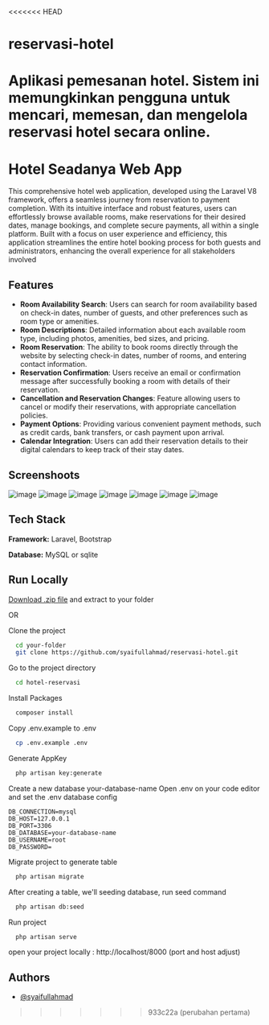 <<<<<<< HEAD
# reservasi-hotel
Aplikasi pemesanan hotel. Sistem ini memungkinkan pengguna untuk mencari, memesan, dan mengelola reservasi hotel secara online.
=======

# Hotel Seadanya Web App

This comprehensive hotel web application, developed using the Laravel V8 framework, offers a seamless journey from reservation to payment completion. With its intuitive interface and robust features, users can effortlessly browse available rooms, make reservations for their desired dates, manage bookings, and complete secure payments, all within a single platform. Built with a focus on user experience and efficiency, this application streamlines the entire hotel booking process for both guests and administrators, enhancing the overall experience for all stakeholders involved



## Features

- **Room Availability Search**: Users can search for room availability based on check-in dates, number of guests, and other preferences such as room type or amenities.
- **Room Descriptions**: Detailed information about each available room type, including photos, amenities, bed sizes, and pricing.
- **Room Reservation**: The ability to book rooms directly through the website by selecting check-in dates, number of rooms, and entering contact information.
- **Reservation Confirmation**: Users receive an email or confirmation message after successfully booking a room with details of their reservation.
- **Cancellation and Reservation Changes**: Feature allowing users to cancel or modify their reservations, with appropriate cancellation policies.
- **Payment Options**: Providing various convenient payment methods, such as credit cards, bank transfers, or cash payment upon arrival.
- **Calendar Integration**: Users can add their reservation details to their digital calendars to keep track of their stay dates.

## Screenshoots

![image](https://github.com/fauzanlm/laravel-hotel-web-app/assets/70043864/c16b2bf9-5049-49a5-bb8c-9fff8a8b4a32)
![image](https://github.com/fauzanlm/laravel-hotel-web-app/assets/70043864/6bc14de1-7dee-4bd5-a27d-9a26cecaf2f1)
![image](https://github.com/fauzanlm/laravel-hotel-web-app/assets/70043864/0aadcb07-d116-4141-9b84-1b5345c8ca2a)
![image](https://github.com/fauzanlm/laravel-hotel-web-app/assets/70043864/15bc6d78-f56c-4680-bea4-052b41dc6b39)
![image](https://github.com/fauzanlm/laravel-hotel-web-app/assets/70043864/ecba58e9-69a2-46a5-83cf-917676f22853)
![image](https://github.com/fauzanlm/laravel-hotel-web-app/assets/70043864/ce3b8c94-fe5f-443d-af86-12e417751069)
![image](https://github.com/fauzanlm/laravel-hotel-web-app/assets/70043864/9c612d77-c27d-480d-8638-7bcb3752f45f)



## Tech Stack

**Framework:** Laravel, Bootstrap

**Database:** MySQL or sqlite


## Run Locally


[Download .zip file](https://github.com/syaifullahmad/reservasi-hotel/archive/refs/heads/main.zip) and extract to your folder

OR

Clone the project


```bash
  cd your-folder
  git clone https://github.com/syaifullahmad/reservasi-hotel.git
```

Go to the project directory

```bash
  cd hotel-reservasi
```

Install Packages

```bash
  composer install
```
Copy .env.example to .env

```bash
  cp .env.example .env
```
Generate AppKey

```bash
  php artisan key:generate
```

Create a new database your-database-name
Open .env on your code editor and set the .env database config

```
DB_CONNECTION=mysql
DB_HOST=127.0.0.1
DB_PORT=3306
DB_DATABASE=your-database-name
DB_USERNAME=root
DB_PASSWORD=
```

Migrate project to generate table

```bash
  php artisan migrate
```
After creating a table, we'll seeding database, run seed command

```bash
  php artisan db:seed
```
Run project

```bash
  php artisan serve
```

open your project locally : http://localhost/8000 (port and host adjust)


## Authors

- [@syaifullahmad](https://www.github.com/syaifullahmad)


>>>>>>> 933c22a (perubahan pertama)
